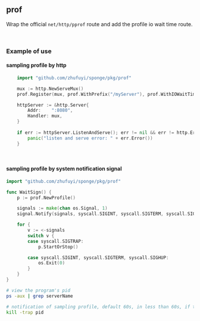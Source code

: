 ## prof

Wrap the official `net/http/pprof` route and add the profile io wait time route.

<br>

### Example of use

#### sampling profile by http

```go
    import "github.com/zhufuyi/sponge/pkg/prof"

	mux := http.NewServeMux()
    prof.Register(mux, prof.WithPrefix("/myServer"), prof.WithIOWaitTime())

	httpServer := &http.Server{
		Addr:    ":8080",
		Handler: mux,
	}
	
    if err := httpServer.ListenAndServe(); err != nil && err != http.ErrServerClosed {
        panic("listen and serve error: " + err.Error())
    }
```

<br>

#### sampling profile by system notification signal

```go
import "github.com/zhufuyi/sponge/pkg/prof"

func WaitSign() {
	p := prof.NewProfile()

	signals := make(chan os.Signal, 1)
	signal.Notify(signals, syscall.SIGINT, syscall.SIGTERM, syscall.SIGHUP, syscall.SIGTRAP)

	for {
		v := <-signals
		switch v {
		case syscall.SIGTRAP:
			p.StartOrStop()

		case syscall.SIGINT, syscall.SIGTERM, syscall.SIGHUP:
			os.Exit(0)
		}
	}
}
```

```bash
# view the program's pid
ps -aux | grep serverName

# notification of sampling profile, default 60s, in less than 60s, if the second execution will actively stop sampling profile
kill -trap pid
```
